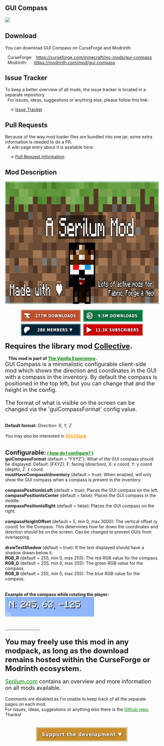 <h2>GUI Compass</h2>

<p><a href="https://github.com/Serilum/GUI-Compass"><img src="https://serilum.com/assets/data/logo/gui-compass.png"></a></p><h2>Download</h2>

<p>You can download GUI Compass on CurseForge and Modrinth:</p><p>&nbsp;&nbsp;CurseForge: &nbsp;&nbsp;<a href="https://curseforge.com/minecraft/mc-mods/gui-compass">https://curseforge.com/minecraft/mc-mods/gui-compass</a><br>&nbsp;&nbsp;Modrinth: &nbsp;&nbsp;&nbsp;&nbsp;&nbsp;<a href="https://modrinth.com/mod/gui-compass">https://modrinth.com/mod/gui-compass</a></p>

<h2>Issue Tracker</h2>

<p>To keep a better overview of all mods, the issue tracker is located in a separate repository.<br>&nbsp;&nbsp;For issues, ideas, suggestions or anything else, please follow this link:</p>

<p>&nbsp;&nbsp;&nbsp;&nbsp;-> <a href="https://serilum.com/url/issue-tracker">Issue Tracker</a></p>

<h2>Pull Requests</h2>

<p>Because of the way mod loader files are bundled into one jar, some extra information is needed to do a PR.<br>&nbsp;&nbsp;A wiki page entry about it is available here:</p>

<p>&nbsp;&nbsp;&nbsp;&nbsp;-> <a href="https://serilum.com/url/pull-requests">Pull Request Information</a></p>

<h2>Mod Description</h2>

<p style="text-align:center"><a href="https://serilum.com/" rel="nofollow"><img src="https://github.com/Serilum/.cdn/raw/main/description/header/header.png" alt="" width="838" height="400"></a></p>

<p style="text-align:center"><a href="https://curseforge.com/members/serilum/projects" rel="nofollow"><img src="https://raw.githubusercontent.com/Serilum/.data-workflow/main/badges/svg/curseforge.svg" width="200"></a> <a href="https://modrinth.com/user/Serilum" rel="nofollow"><img src="https://raw.githubusercontent.com/Serilum/.data-workflow/main/badges/svg/modrinth.svg" width="200"></a> <a href="https://patreon.com/serilum" rel="nofollow"><img src="https://raw.githubusercontent.com/Serilum/.data-workflow/main/badges/svg/patreon.svg" width="200"></a> <a href="https://youtube.com/@serilum" rel="nofollow"><img src="https://raw.githubusercontent.com/Serilum/.data-workflow/main/badges/svg/youtube.svg" width="200"></a></p>

<p><strong><span style="font-size:24px">Requires the library mod&nbsp;<a style="font-size:24px" href="https://curseforge.com/minecraft/mc-mods/collective" rel="nofollow">Collective</a>.</span></strong><strong>&nbsp;<br><br> &nbsp; &nbsp;This mod is part of <span style="color:#008000"><a style="color:#008000" href="https://curseforge.com/minecraft/modpacks/the-vanilla-experience" rel="nofollow">The Vanilla Experience</a></span>.</strong><br><span style="font-size:18px">GUI Compass is a minimalistic configurable client-side mod which shows the direction and coordinates in the GUI with a compass in the inventory. By default the compass is positioned in the top left, but you can change that and the height in the config.<br><br>The format of what is visible on the screen can be changed via the 'guiCompassFormat' config value.</span><br><br><br><strong>Default format:</strong>&nbsp;<em>Direction: X, Y, Z<br><br></em>You may also be interested in <span style="color:#f90"><strong><a style="color:#f90" href="https://curseforge.com/minecraft/mc-mods/gui-clock" rel="nofollow">GUI Clock</a></strong></span>.<br><br><br><strong><span style="font-size:20px">Configurable:</span> <span style="color:#008000;font-size:14px"><a style="color:#008000" href="https://github.com/Serilum/.information/wiki/how-to-configure-mods" rel="nofollow">(&nbsp;how do I configure?&nbsp;)</a></span><br></strong><strong>guiCompassFormat</strong>&nbsp;(default = "FXYZ"): What of the GUI compass should be displayed. Default: [FXYZ]. F: facing (direction), X: x coord, Y: y coord (depth), Z: z coord.<strong><br>mustHaveCompassInInventory</strong>&nbsp;(default = true):&nbsp;When enabled, will only show the GUI compass when a compass is present in the inventory.<br><br><strong>compassPositionIsLeft</strong>&nbsp;(default = true):&nbsp;Places the GUI compass on the left.<br><strong>compassPositionIsCenter</strong>&nbsp;(default = false):&nbsp;Places the GUI compass in the middle.<br><strong>compassPositionIsRight</strong>&nbsp;(default = false):&nbsp;Places the GUI compass on the right.<strong><br><br>compassHeightOffset</strong>&nbsp;(default = 5, min 0, max 3000):&nbsp;The vertical offset (y coord) for the Compass. This determines how far down the coordinates and direction should be on the screen. Can be changed to prevent GUIs from overlapping.<br><br><strong>drawTextShadow</strong> (default = true): If the text displayed should have a shadow drawn below it.<br><strong>RGB_R</strong>&nbsp;(default = 255, min 0, max 255):&nbsp;The red RGB value for the compass.<br><strong>RGB_G</strong>&nbsp;(default = 255, min 0, max 255):&nbsp;The green RGB value for the compass.<br><strong>RGB_B</strong>&nbsp;(default = 255, min 0, max 255):&nbsp;The blue RGB value for the compass.<br><br><br><strong>Example of the compass while rotating the player:<br><picture><img src="https://github.com/Serilum/.cdn/raw/main/projects/gui-compass/a.gif" width="292" height="64"></picture></strong></p>

<p><br>------------------<br><br><span style="font-size:24px"><strong>You may freely use this mod in any modpack, as long as the download remains hosted within the CurseForge or Modrinth ecosystem.</strong></span><br><br><span style="font-size:18px"><a style="font-size:18px;color:#008000" href="https://serilum.com/" rel="nofollow">Serilum.com</a> contains an overview and more information on all mods available.</span><br><br><span style="font-size:14px">Comments are disabled as I'm unable to keep track of all the separate pages on each mod.</span><span style="font-size:14px"><br>For issues, ideas, suggestions or anything else there is the&nbsp;<a style="font-size:14px;color:#008000" href="https://github.com/Serilum/.issue-tracker" rel="nofollow">Github repo</a>. Thanks!</span><span style="font-size:6px"><br><br></span></p>

<p style="text-align:center"><a href="https://serilum.com/donate" rel="nofollow"><img src="https://github.com/Serilum/.cdn/raw/main/description/projects/support.svg" alt="" width="306" height="50"></a></p>
